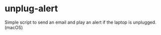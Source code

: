 # unplug-alert
Simple script to send an email and play an alert if the laptop is unplugged. (macOS)
